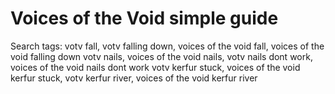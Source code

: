 # Voices of the Void simple guide
Search tags:
votv fall, votv falling down, voices of the void fall, voices of the void falling down
votv nails, voices of the void nails, votv nails dont work, voices of the void nails dont work
votv kerfur stuck, voices of the void kerfur stuck, votv kerfur river, voices of the void kerfur river
